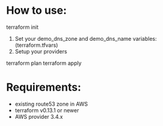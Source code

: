 # How to use:

terraform init

1. Set your demo_dns_zone and demo_dns_name variables:  (terraform.tfvars)
2. Setup your providers

terraform plan
terraform apply

# Requirements:

 - existing route53 zone in AWS
 - terraform v0.13.1 or newer
 - AWS provider 3.4.x
